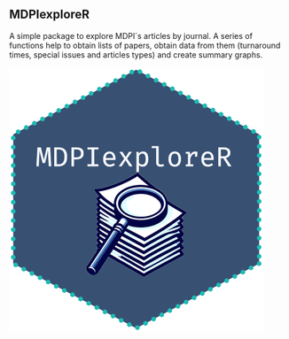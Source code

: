 ## MDPIexploreR

A simple package to explore MDPI´s articles by journal. A series of functions help to obtain lists of papers, obtain data from them (turnaround times, special issues and articles types) and create summary graphs.

![](MDPI_explorer_guide/images/mdpiexplorer_logo.png)
